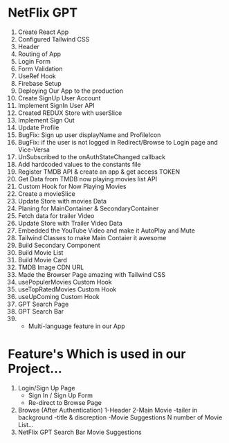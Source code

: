 # NetFlix GPT

1. Create React App
2. Configured Tailwind CSS
3. Header
4. Routing of App
5. Login Form
6. Form Validation
7. UseRef Hook
8. Firebase Setup
9. Deploying Our App to the production
10. Create SignUp User Account
11. Implement SignIn User API
12. Created REDUX Store with userSlice 
13. Implement Sign Out
14. Update Profile
15. BugFix: Sign up user displayName and ProfileIcon
16. BugFix: if the user is not logged in Redirect/Browse to Login page and Vice-Versa
17. UnSubscribed to the onAuthStateChanged callback
18. Add hardcoded values to the constants file
19. Register TMDB API & create an app & get access TOKEN
20. Get Data from TMDB now playing movies list API
21. Custom Hook for Now Playing Movies
22. Create a movieSlice
23. Update Store with movies Data
24. Planing for MainContainer & SecondaryContainer
25. Fetch data for trailer Video
26. Update Store with Trailer Video Data
27. Embedded the YouTube Video and make it AutoPlay and Mute 
28. Tailwind Classes to make Main Contaier it awesome
29. Build Secondary Component
30. Build Movie List
31. Build Movie Card
32. TMDB Image CDN URL 
33. Made the Browser Page amazing with Tailwind CSS
34. usePopulerMovies Custom Hook
35. useTopRatedMovies Custom Hook
36. useUpComing Custom Hook
37. GPT Search Page
38. GPT Search Bar
39. * Multi-language feature in our App



# Feature's Which is used in our Project...

1. Login/Sign Up Page
    - Sign In / Sign Up Form
    - Re-direct to Browse Page
2. Browse (After Authentication)
    1-Header
    2-Main Movie
        -tailer in background
        -title & discreption
        -Movie Suggestions
            N number of Movie List...
3. NetFlix GPT 
    Search Bar
    Movie Suggestions

